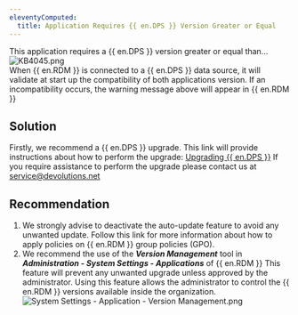 ```yaml
---
eleventyComputed:
  title: Application Requires {{ en.DPS }} Version Greater or Equal
---
```

This application requires a {{ en.DPS }} version greater or equal than...  
![KB4045.png](/img/en/kb/KB4045.png)  
When {{ en.RDM }} is connected to a {{ en.DPS }} data source, it will validate at start up the compatibility of both applications version. If an incompatibility occurs, the warning message above will appear in {{ en.RDM }}
## Solution
Firstly, we recommend a {{ en.DPS }} upgrade. This link will provide instructions about how to perform the upgrade: [Upgrading {{ en.DPS }}](https://helpserver.devolutions.net/upgrade_rdms.html) If you require assistance to perform the upgrade please contact us at [service@devolutions.net](mailto:service@devolutions.net)
## Recommendation
1. We strongly advise to deactivate the auto-update feature to avoid any unwanted update. Follow this link for more information about how to apply policies on {{ en.RDM }} group policies (GPO).
1. We recommend the use of the ***Version Management*** tool in ***Administration - System Settings - Applications*** of {{ en.RDM }} This feature will prevent any unwanted upgrade unless approved by the administrator. Using this feature allows the administrator to control the {{ en.RDM }} versions available inside the organization.  
![System Settings - Application - Version Management.png](/img/en/kb/KB4046.png)
